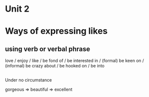 # Unit 2

# Ways of expressing likes

## using verb or verbal phrase

love / enjoy / like / be fond of / be interested in / (formal) be keen on / (informal) be crazy about / be hooked on / be into

## 

Under no circumstance

gorgeous => beautiful => excellent